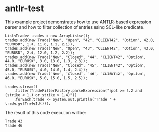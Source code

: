 # antlr-test

This example project demonstrates how to use ANTLR-based expression parser and how to filter collection of entries using SQL-like predicate.

```
List<Trade> trades = new ArrayList<>();
trades.add(new Trade("New", "Open", "42", "CLIENT42", "Option", 42.0, "EURUSD", 1.0, 11.0, 1.1, 2.1));
trades.add(new Trade("New", "Open", "43", "CLIENT42", "Option", 43.0, "EURUSD", 2.0, 12.0, 1.2, 2.2));
trades.add(new Trade("New", "Closed", "44", "CLIENT42", "Option", 44.0, "EURUSD", 3.0, 13.0, 1.3, 2.3));
trades.add(new Trade("New", "Closed", "45", "CLIENT42", "Option", 45.0, "EURUSD", 4.0, 14.0, 1.4, 2.4));
trades.add(new Trade("New", "Closed", "46", "CLIENT42", "Option", 46.0, "EURUSD", 5.0, 15.0, 1.5, 2.5));

trades.stream()
    .filter(TradeFilterFactory.parseExpression("spot >= 2.2 and (strike < 1.3 or strike > 1.4)"))
    .forEach(trade -> System.out.println("Trade " + trade.getTradeId()));
```

The result of this code execution will be:

```
Trade 43
Trade 46
```